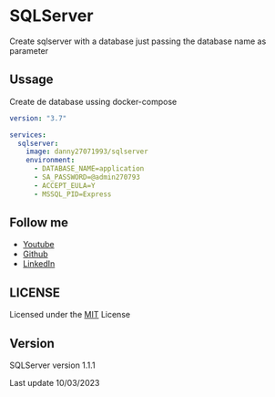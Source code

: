 # SQLServer

Create sqlserver with a database just passing the database name as parameter

## Ussage

Create de database ussing docker-compose

```yaml
version: "3.7"

services:
  sqlserver:
    image: danny27071993/sqlserver
    environment:
      - DATABASE_NAME=application
      - SA_PASSWORD=@admin270793
      - ACCEPT_EULA=Y
      - MSSQL_PID=Express
```
## Follow me

- [Youtube](https://www.youtube.com/channel/UC5MAQWU2s2VESTXaUo-ysgg)
- [Github](https://www.github.com/danny270793/)
- [LinkedIn](https://www.linkedin.com/in/danny270793)

## LICENSE

Licensed under the [MIT](license.md) License

## Version

SQLServer version 1.1.1

Last update 10/03/2023
